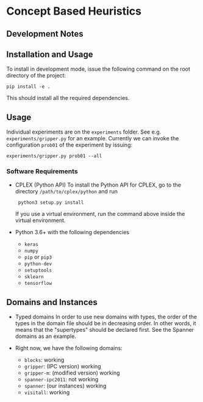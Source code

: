 
# Concept Based Heuristics



## Development Notes


## Installation and Usage

To install in development mode, issue the following command on the root directory of the project:

    pip install -e .

This should install all the required dependencies.

## Usage

Individual experiments are on the `experiments` folder. See e.g. `experiments/gripper.py`
for an example. Currently we can invoke the configuration `prob01` of the experiment by issuing:

    experiments/gripper.py prob01 --all


### Software Requirements

* CPLEX (Python API)
  To install the Python API for CPLEX, go to the directory `/path/to/cplex/python` and run

	```bash
     python3 setup.py install
	 ```

  If you use a virtual environment, run the command above inside the virtual environment.


* Python 3.6+ with the following dependencies
  - `keras`
  - `numpy`
  - `pip` or `pip3`
  - `python-dev`
  - `setuptools`
  - `sklearn`
  - `tensorflow`


## Domains and Instances
* Typed domains In order to use new domains with types, the order of the types
  in the domain file should be in decreasing order. In other words, it means
  that the "supertypes" should be declared first. See the Spanner domains as an
  example.

* Right now, we have the following domains:
  - `blocks`: working
  - `gripper`: (IPC version) working
  - `gripper-m`: (modified version) working
  - `spanner-ipc2011`: not working
  - `spanner`: (our instances) working
  - `visitall`: working
